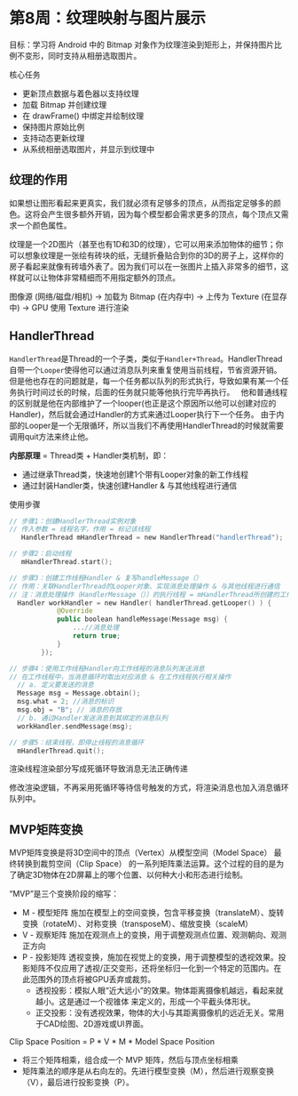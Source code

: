 # 第8周：纹理映射与图片展示
目标：学习将 Android 中的 Bitmap 对象作为纹理渲染到矩形上，并保持图片比例不变形，同时支持从相册选取图片。

核心任务
* 更新顶点数据与着色器以支持纹理
* 加载 Bitmap 并创建纹理
* 在 drawFrame() 中绑定并绘制纹理
* 保持图片原始比例
* 支持动态更新纹理	
* 从系统相册选取图片，并显示到纹理中

## 纹理的作用
如果想让图形看起来更真实，我们就必须有足够多的顶点，从而指定足够多的颜色。这将会产生很多额外开销，因为每个模型都会需求更多的顶点，每个顶点又需求一个颜色属性。

纹理是一个2D图片（甚至也有1D和3D的纹理），它可以用来添加物体的细节；你可以想象纹理是一张绘有砖块的纸，无缝折叠贴合到你的3D的房子上，这样你的房子看起来就像有砖墙外表了。因为我们可以在一张图片上插入非常多的细节，这样就可以让物体非常精细而不用指定额外的顶点。

图像源 (网络/磁盘/相机) -> 加载为 Bitmap (在内存中) -> 上传为 Texture (在显存中) -> GPU 使用 Texture 进行渲染

## HandlerThread
`HandlerThread`是Thread的一个子类，类似于`Handler+Thread`。HandlerThread自带一个`Looper`使得他可以通过消息队列来重复使用当前线程，节省资源开销。但是他也存在的问题就是，每一个任务都以队列的形式执行，导致如果有某一个任务执行时间过长的时候，后面的任务就只能等他执行完毕再执行。
 
他和普通线程的区别就是他在内部维护了一个looper(也正是这个原因所以他可以创建对应的Handler)，然后就会通过Handler的方式来通过Looper执行下一个任务。
由于内部的Looper是一个无限循环，所以当我们不再使用HandlerThread的时候就需要调用quit方法来终止他。

**内部原理** = Thread类 + Handler类机制，即：
* 通过继承Thread类，快速地创建1个带有Looper对象的新工作线程
* 通过封装Handler类，快速创建Handler & 与其他线程进行通信

使用步骤
```kotlin
// 步骤1：创建HandlerThread实例对象
// 传入参数 = 线程名字，作用 = 标记该线程
   HandlerThread mHandlerThread = new HandlerThread("handlerThread");

// 步骤2：启动线程
   mHandlerThread.start();

// 步骤3：创建工作线程Handler & 复写handleMessage（）
// 作用：关联HandlerThread的Looper对象、实现消息处理操作 & 与其他线程进行通信
// 注：消息处理操作（HandlerMessage（））的执行线程 = mHandlerThread所创建的工作线程中执行
  Handler workHandler = new Handler( handlerThread.getLooper() ) {
            @Override
            public boolean handleMessage(Message msg) {
                ...//消息处理
                return true;
            }
        });

// 步骤4：使用工作线程Handler向工作线程的消息队列发送消息
// 在工作线程中，当消息循环时取出对应消息 & 在工作线程执行相关操作
  // a. 定义要发送的消息
  Message msg = Message.obtain();
  msg.what = 2; //消息的标识
  msg.obj = "B"; // 消息的存放
  // b. 通过Handler发送消息到其绑定的消息队列
  workHandler.sendMessage(msg);

// 步骤5：结束线程，即停止线程的消息循环
  mHandlerThread.quit();
```
渲染线程渲染部分写成死循环导致消息无法正确传递

修改渲染逻辑，不再采用死循环等待信号触发的方式，将渲染消息也加入消息循环队列中。

## MVP矩阵变换
MVP矩阵变换是将3D空间中的顶点（Vertex）从模型空间（Model Space） 最终转换到裁剪空间（Clip Space） 的一系列矩阵乘法运算。这个过程的目的是为了确定3D物体在2D屏幕上的哪个位置、以何种大小和形态进行绘制。

“MVP”是三个变换阶段的缩写：
* M - 模型矩阵 施加在模型上的空间变换，包含平移变换（translateM）、旋转变换（rotateM）、对称变换（transposeM）、缩放变换（scaleM）
* V - 观察矩阵 施加在观测点上的变换，用于调整观测点位置、观测朝向、观测正方向
* P - 投影矩阵 透视变换，施加在视觉上的变换，用于调整模型的透视效果。投影矩阵不仅应用了透视/正交变形，还将坐标归一化到一个特定的范围内。在此范围外的顶点将被GPU丢弃或裁剪。
  * 透视投影：模拟人眼“近大远小”的效果。物体距离摄像机越远，看起来就越小。这是通过一个视锥体 来定义的，形成一个平截头体形状。
  * 正交投影：没有透视效果，物体的大小与其距离摄像机的远近无关。常用于CAD绘图、2D游戏或UI界面。

Clip Space Position = P * V * M * Model Space Position
* 将三个矩阵相乘，组合成一个 MVP 矩阵，然后与顶点坐标相乘
* 矩阵乘法的顺序是从右向左的。先进行模型变换（M），然后进行观察变换（V），最后进行投影变换（P）。
